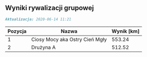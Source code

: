 ## Wyniki rywalizacji grupowej

```markdown
Aktualizacja: 2020-06-14 11:21
```

Pozycja | Nazwa | Wynik [km] |
------------ | -------------  | -------------
 1 |Ciosy Mocy aka Ostry Cień Mgły | 553.24 
 2 |Drużyna A | 512.52